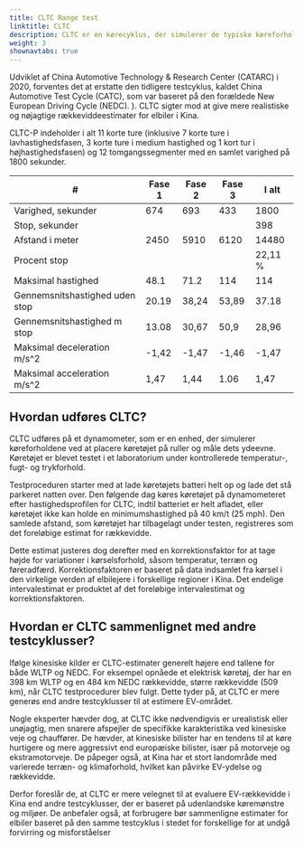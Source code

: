 ```yaml
---
title: CLTC Range test
linktitle: CLTC
description: CLTC er en kørecyklus, der simulerer de typiske køreforhold og mønstre for kinesiske bilister.
weight: 3
shownavtabs: true
---
```

<!-- markdownlint-disable MD033 -->

Udviklet af China Automotive Technology & Research Center (CATARC) i 2020, forventes det at erstatte den tidligere testcyklus, kaldet China Automotive Test Cycle (CATC), som var baseret på den forældede New European Driving Cycle (NEDC). ). CLTC sigter mod at give mere realistiske og nøjagtige rækkeviddeestimater for elbiler i Kina.

CLTC-P indeholder i alt 11 korte ture (inklusive 7 korte ture i lavhastighedsfasen, 3 korte ture i
medium hastighed og 1 kort tur i højhastighedsfasen) og 12 tomgangssegmenter med en samlet varighed på 1800
sekunder.

<table class="table table-striped border">
         <hoved>
         <tr>
          <th>#
          </th>
          <th>Fase 1
          </th>
          <th>Fase 2
          </th>
          <th>Fase 3
          </th>
          <th>I alt
          </th>
         </tr>
     </thead>
     <tbody>
         <tr>
             <td>Varighed, sekunder
             </td>
             <td>674
             </td>
             <td>693
             </td>
             <td>433
             </td>
             <td>1800
             </td>
         </tr>
         <tr>
             <td>Stop, sekunder
             </td>
             <td>
             </td>
             <td>
             </td>
             <td>
             </td>
             <td>398
             </td>
         </tr>
         <tr>
             <td>Afstand i meter
             </td>
             <td>2450
             </td>
             <td>5910
             </td>
             <td>6120
             </td>
             <td>14480
             </td>
         </tr>
         <tr>
             <td>Procent stop
             </td>
             <td>
             </td>
             <td>
             </td>
             <td>
             </td>
             <td>22,11 %
             </td>
         </tr>
         <tr>
             <td>Maksimal hastighed
             </td>
             <td>48.1
             </td>
             <td>71.2
             </td>
             <td>114
             </td>
             <td>114
             </td>
         </tr>
         <tr>
             <td>Gennemsnitshastighed uden stop
             </td>
             <td>20.19
             </td>
             <td>38,24
             </td>
             <td>53,89
             </td>
             <td>37.18
             </td>
         </tr>
         <tr>
             <td>Gennemsnitshastighed m stop
             </td>
             <td>13.08
             </td>
             <td>30,67
             </td>
             <td>50,9
             </td>
             <td>28,96
             </td>
         </tr>
          <tr>
             <td>Maksimal deceleration m/s^2
             </td>
             <td>-1,42
             </td>
             <td>-1,47
             </td>
             <td>-1,46
             </td>
             <td>-1,47
             </td>
         </tr>
           <tr>
             <td>Maksimal acceleration m/s^2
             </td>
             <td>1,47
             </td>
             <td>1,44
             </td>
             <td>1.06
             </td>
             <td>1,47
             </td>
         </tr>
  </tbody>
</table>




## Hvordan udføres CLTC?

CLTC udføres på et dynamometer, som er en enhed, der simulerer køreforholdene ved at placere køretøjet på ruller og måle dets ydeevne. Køretøjet er blevet testet i et laboratorium under kontrollerede temperatur-, fugt- og trykforhold.

Testproceduren starter med at lade køretøjets batteri helt op og lade det stå parkeret natten over. Den følgende dag køres køretøjet på dynamometeret efter hastighedsprofilen for CLTC, indtil batteriet er helt afladet, eller køretøjet ikke kan holde en minimumshastighed på 40 km/t (25 mph). Den samlede afstand, som køretøjet har tilbagelagt under testen, registreres som det foreløbige estimat for rækkevidde.

Dette estimat justeres dog derefter med en korrektionsfaktor for at tage højde for variationer i kørselsforhold, såsom temperatur, terræn og føreradfærd. Korrektionsfaktoren er baseret på data indsamlet fra kørsel i den virkelige verden af ​​elbilejere i forskellige regioner i Kina. Det endelige intervalestimat er produktet af det foreløbige intervalestimat og korrektionsfaktoren.

## Hvordan er CLTC sammenlignet med andre testcyklusser?

Ifølge kinesiske kilder er CLTC-estimater generelt højere end tallene for både WLTP og NEDC. For eksempel opnåede et elektrisk køretøj, der har en 398 km WLTP og en 484 km NEDC rækkevidde, større rækkevidde (509 km), når CLTC testprocedurer blev fulgt. Dette tyder på, at CLTC er mere generøs end andre testcyklusser til at estimere EV-området.

Nogle eksperter hævder dog, at CLTC ikke nødvendigvis er urealistisk eller unøjagtig, men snarere afspejler de specifikke karakteristika ved kinesiske veje og chauffører. De hævder, at kinesiske bilister har en tendens til at køre hurtigere og mere aggressivt end europæiske bilister, især på motorveje og ekstramotorveje. De påpeger også, at Kina har et stort landområde med varierede terræn- og klimaforhold, hvilket kan påvirke EV-ydelse og rækkevidde.

Derfor foreslår de, at CLTC er mere velegnet til at evaluere EV-rækkevidde i Kina end andre testcyklusser, der er baseret på udenlandske køremønstre og miljøer. De anbefaler også, at forbrugere bør sammenligne estimater for elbiler baseret på den samme testcyklus i stedet for forskellige for at undgå forvirring og misforståelser